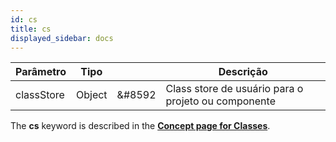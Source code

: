 ```yaml
---
id: cs
title: cs
displayed_sidebar: docs
---
```


| Parâmetro  | Tipo   |                            | Descrição                                           |
| ---------- | ------ | -------------------------- | --------------------------------------------------- |
| classStore | Object | &#8592 | Class store de usuário para o projeto ou componente |

The **cs** keyword is described in the [**Concept page for Classes**](../Concepts/classes.md#cs).
